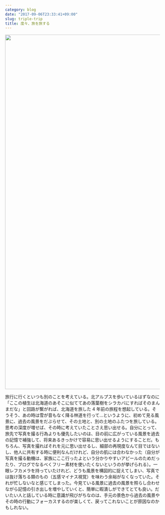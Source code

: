```yaml
---
category: blog
date: "2017-09-06T23:33:41+09:00"
slug: triple-trip
title: 度々、旅を旅する
---
```


<img alt="" src="/images/2017/09/triple-trip.jpg" width="2048" height="1152">

旅行に行くといつも別のことを考えている。北アルプスを歩いているはずなのに「ここの植生は北海道のあそこに似ててあの落葉樹をシラカバにすればそのまんまだな」と回路が繋がれば、北海道を旅した 4 年前の旅程を想起している。そうそう、あの時は雪が音もなく降る林道を行って…というように、初めて見る風景に、過去の風景をだぶらせて、その土地と、別の土地のふたつを旅している。思考の深度が増せば、その時に考えていたことさえ思い出せる。自分にとって、旅先で写真を撮る行為よりも優先したいのは、目の前に広がっている風景を過去の記憶で補強して、将来あるきっかけで容易に思い出せるようにすることだ。もちろん、写真を撮ればそれを元に思い出せるし、細部の再現度なんて目ではないし、他人に共有する時に便利なんだけれど、自分の肌には合わなかった（自分が写真を撮る動機は、家族にここ行ったよという分かりやすいアピールのためだったり、ブログでなるべくフリー素材を使いたくないというのが挙げられる）。一眼レフカメラを持っていたけれど、どうも風景を構図的に捉えてしまい、写真では抜け落ちる類のもの（五感マイナス視覚）を味わう余裕がなくなっていた。それが忙しないなと感じてしまった。今見ている風景に過去の風景を照らし合わせながら記憶の引き出しを増やしていくと、簡単に暇潰しができてとても良い。だいたい人と話している時に意識が飛びがちなのは、手元の景色から過去の風景やその時の行動にフォーカスするのが楽しくて、戻ってこれないことが原因なのかもしれない。
